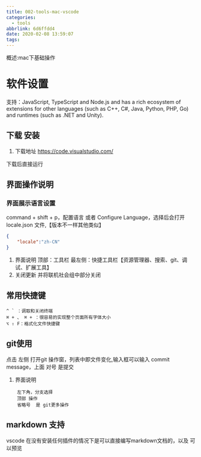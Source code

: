 ```yaml
---
title: 002-tools-mac-vscode
categories:
  - tools
abbrlink: 6d6ffdd4
date: 2020-02-08 13:59:07
tags:
---
```


概述:mac下基础操作

<!--more-->
# 软件设置

支持：JavaScript, TypeScript and Node.js and has a rich ecosystem of extensions for other languages (such as C++, C#, Java, Python, PHP, Go) and runtimes (such as .NET and Unity).

## 下载 安装
1. 下载地址
https://code.visualstudio.com/

下载后直接运行

## 界面操作说明

### 界面展示语言设置

command + shift + p，配置语言 或者 Configure Language，选择后会打开 locale.json 文件,【版本不一样其他类似】
``` json
{
	"locale":"zh-CN"
}
```
1. 界面说明
顶部：工具栏
最左侧：快捷工具栏【资源管理器、搜索、git、调试、扩展工具】
2. 关闭更新
并将联机社会组中部分关闭

## 常用快捷键
```
^ ` ：调取和关闭终端
⌘ + 、 ⌘ + ：很容易的实现整个页面所有字体大小
⌥ ⇧ F：格式化文件快捷键

```

## git使用

点击 左侧 打开git 操作窗，列表中即文件变化,输入框可以输入 commit message，上面 对号 是提交 
1. 界面说明
```
    左下角，分支选择
    顶部 操作
    省略号  是 git更多操作 
```

## markdown 支持
  vscode 在没有安装任何插件的情况下是可以直接编写markdown文档的，以及 可以预览



